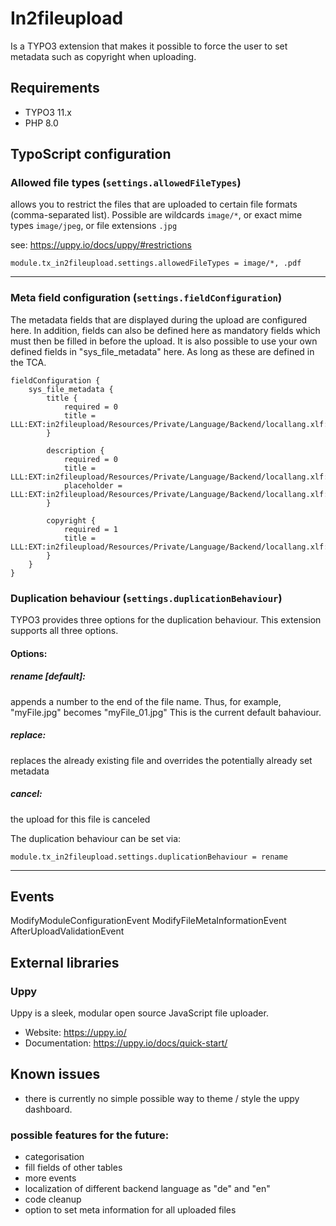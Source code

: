 # In2fileupload

Is a TYPO3 extension that makes it possible to force the user to set metadata such as copyright when uploading.

## Requirements

* TYPO3 11.x
* PHP 8.0

## TypoScript configuration

### Allowed file types (`settings.allowedFileTypes`)

allows you to restrict the files that are uploaded to certain file formats (comma-separated list).
Possible are wildcards `image/*`, or exact mime types `image/jpeg`, or file extensions `.jpg`

see: https://uppy.io/docs/uppy/#restrictions

```typo3_typoscript
module.tx_in2fileupload.settings.allowedFileTypes = image/*, .pdf
```

____

### Meta field configuration (`settings.fieldConfiguration`)

The metadata fields that are displayed during the upload are configured here.
In addition, fields can also be defined here as mandatory fields which must then be filled in before the upload.
It is also possible to use your own defined fields in "sys_file_metadata" here. As long as these are defined in the TCA.

```typo3_typoscript
fieldConfiguration {
    sys_file_metadata {
        title {
            required = 0
            title = LLL:EXT:in2fileupload/Resources/Private/Language/Backend/locallang.xlf:title
        }

        description {
            required = 0
            title = LLL:EXT:in2fileupload/Resources/Private/Language/Backend/locallang.xlf:description
            placeholder = LLL:EXT:in2fileupload/Resources/Private/Language/Backend/locallang.xlf:description.placeholder
        }

        copyright {
            required = 1
            title = LLL:EXT:in2fileupload/Resources/Private/Language/Backend/locallang.xlf:copyright
        }
    }
}
```

### Duplication behaviour (`settings.duplicationBehaviour`)

TYPO3 provides three options for the duplication behaviour.
This extension supports all three options.

#### Options:

##### rename [default]:

appends a number to the end of the file name. Thus, for example, "myFile.jpg" becomes "myFile_01.jpg"
This is the current default bahaviour.

##### replace:

replaces the already existing file and overrides the potentially already set metadata

##### cancel:

the upload for this file is canceled

The duplication behaviour can be set via:

```typo3_typoscript
module.tx_in2fileupload.settings.duplicationBehaviour = rename
```

____

## Events

ModifyModuleConfigurationEvent
ModifyFileMetaInformationEvent
AfterUploadValidationEvent

## External libraries

### Uppy

Uppy is a sleek, modular open source JavaScript file uploader.

- Website: https://uppy.io/
- Documentation: https://uppy.io/docs/quick-start/

## Known issues

- there is currently no simple possible way to theme / style the uppy dashboard.

### possible features for the future:

- categorisation
- fill fields of other tables
- more events
- localization of different backend language as "de" and "en"
- code cleanup
- option to set meta information for all uploaded files
